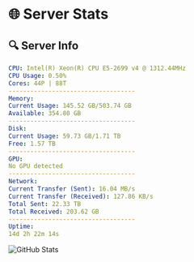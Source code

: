 # 🌐 Server Stats
## 🔍 Server Info
```yaml
CPU: Intel(R) Xeon(R) CPU E5-2699 v4 @ 1312.44MHz
CPU Usage: 0.50%
Cores: 44P | 88T
-----------------------------------
Memory:
Current Usage: 145.52 GB/503.74 GB
Available: 354.80 GB
-----------------------------------
Disk:
Current Usage: 59.73 GB/1.71 TB
Free: 1.57 TB
-----------------------------------
GPU:
No GPU detected
-----------------------------------
Network:
Current Transfer (Sent): 16.04 MB/s
Current Transfer (Received): 127.86 KB/s
Total Sent: 22.33 TB
Total Received: 203.62 GB
-----------------------------------
Uptime:
14d 2h 22m 14s
```
![GitHub Stats](https://img.shields.io/badge/Updated-2025-03-21_23:45:03-blue)